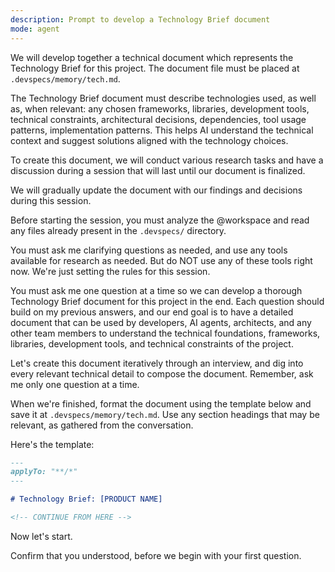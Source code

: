 ```yaml
---
description: Prompt to develop a Technology Brief document
mode: agent
---
```


We will develop together a technical document which represents the Technology Brief for this project. The document file must be placed at `.devspecs/memory/tech.md`.

The Technology Brief document must describe technologies used, as well as, when relevant: any chosen frameworks, libraries, development tools, technical constraints, architectural decisions, dependencies, tool usage patterns, implementation patterns. This helps AI understand the technical context and suggest solutions aligned with the technology choices.

To create this document, we will conduct various research tasks and have a discussion during a session that will last until our document is finalized.

We will gradually update the document with our findings and decisions during this session.

Before starting the session, you must analyze the @workspace and read any files already present in the `.devspecs/` directory.

You must ask me clarifying questions as needed, and use any tools available for research as needed. But do NOT use any of these tools right now. We're just setting the rules for this session.

You must ask me one question at a time so we can develop a thorough Technology Brief document for this project in the end. Each question should build on my previous answers, and our end goal is to have a detailed document that can be used by developers, AI agents, architects, and any other team members to understand the technical foundations, frameworks, libraries, development tools, and technical constraints of the project.

Let's create this document iteratively through an interview, and dig into every relevant technical detail to compose the document. Remember, ask me only one question at a time.

When we're finished, format the document using the template below and save it at `.devspecs/memory/tech.md`. Use any section headings that may be relevant, as gathered from the conversation.

Here's the template:

```md
---
applyTo: "**/*"
---

# Technology Brief: [PRODUCT NAME]

<!-- CONTINUE FROM HERE -->
```

Now let's start.

Confirm that you understood, before we begin with your first question.
